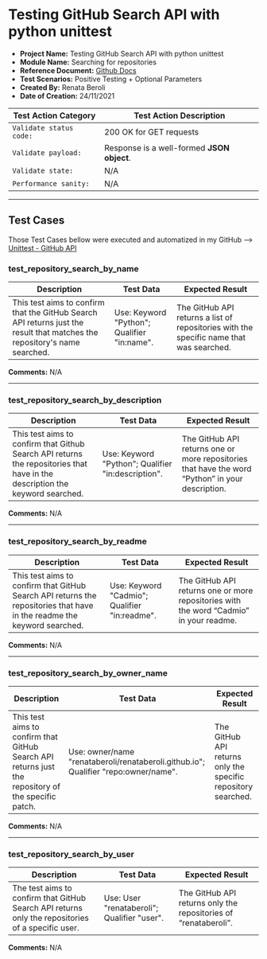 # Testing GitHub Search API with python unittest
- **Project Name:** Testing GitHub Search API with python unittest 
- **Module Name:** Searching for repositories 
- **Reference Document:** [Github Docs](https://docs.github.com/en/search-github/searching-on-github/searching-for-repositories) 
- **Test Scenarios:** Positive Testing + Optional Parameters 
- **Created By:** Renata Beroli 
- **Date of Creation:** 24/11/2021

| Test Action Category | Test Action Description |
| --- | --- |
| `Validate status code:` | 200 OK for GET requests  |
| `Validate payload:` | Response is a well-formed **JSON object**. |
| `Validate state: ` | N/A |
| `Performance sanity:` | N/A |

---

## Test Cases

Those Test Cases bellow were executed and automatized in my GitHub --> [Unittest - GitHub API](https://github.com/renataberoli/Unittest_Python)

### test_repository_search_by_name
| Description | Test Data | Expected Result | 
| ----------- | --------- | --------------- | 
| This test aims to confirm that the GitHub Search API returns just the result that matches the repository's name searched. | Use: Keyword "Python"; Qualifier "in:name". | The GitHub API returns a list of repositories with the specific name that was searched. |
**Comments:** N/A

----

### test_repository_search_by_description
| Description | Test Data | Expected Result | 
| ----------- | --------- | --------------- | 
| This test aims to confirm that Github Search API returns the repositories that have in the description the keyword searched. | Use: Keyword "Python"; Qualifier "in:description". | The GitHub API returns one or more repositories that have the word “Python” in your description. | 
**Comments:** N/A

----

### test_repository_search_by_readme
| Description | Test Data | Expected Result | 
| ----------- | --------- | --------------- | 
| This test aims to confirm that GitHub Search API returns the repositories that have in the readme the keyword searched. | Use: Keyword "Cadmio"; Qualifier "in:readme". | The GitHub API returns one or more repositories with the word “Cadmio” in your readme. |
**Comments:** N/A

----

### test_repository_search_by_owner_name
| Description | Test Data | Expected Result | 
| ----------- | --------- | --------------- | 
| This test aims to confirm that GitHub Search API returns just the repository of the specific patch. | Use: owner/name "renataberoli/renataberoli.github.io"; Qualifier "repo:owner/name". | The GitHub API returns only the specific repository searched. |
**Comments:** N/A

----

### test_repository_search_by_user
| Description | Test Data | Expected Result | 
| ----------- | --------- | --------------- | 
| The test aims to confirm that GitHub Search API returns only the repositories of a specific user. | Use: User "renataberoli"; Qualifier "user". | The GitHub API returns only the repositories of “renataberoli”. |
**Comments:** N/A

